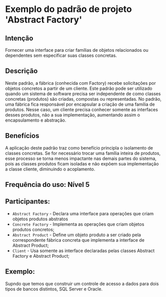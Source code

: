 # Exemplo do padrão de projeto 'Abstract Factory'

## Intenção
Fornecer uma interface para criar famílias de objetos relacionados ou dependentes sem especificar suas classes concretas.

## Descrição
Neste padrão, a fábrica (conhecida com Factory) recebe solicitações por objetos concretos a partir de um cliente. Este padrão pode ser utilizado quando um sistema de software precisa ser independente de como classes concretas (produtos) são criadas, compostas ou representadas. No padrão, uma fábrica fica responsável por encapsular a criação de uma família de produtos. Nesse caso, um cliente precisa conhecer somente as interfaces desses produtos, não a sua implementação, aumentando assim o encapsulamento e abstração. 

## Benefícios
A aplicação deste padrão traz como benefício principla o isolamento de classes concretas. Se for necessário trocar uma família inteira de produtos, esse processo se torna menos impactante nas demais partes do sistema, pois as classes produtos ficam isoladas e não expõem sua implementação a classe cliente, diminuindo o acoplamento.

## Frequência do uso: Nível 5

## Participantes:
* `Abstract Factory` - Declara uma interface para operações que criam objetos produtos abstratos
* `Concrete Factory` - Implementa as operações que criam objetos produtos concretos;
* `Abstract Product` - Define um objeto produto a ser criado pela correspondente fábrica concreta que implementa a interface de Abstract Product;
* `Client` - Usa somente as interface declaradas pelas classes Abstract Factory e Abstract Product;

## Exemplo: 
Supndo que temos que construir um controle de acesso a dados para dois tipos de bancos distintos, SQL Server e Oracle. 